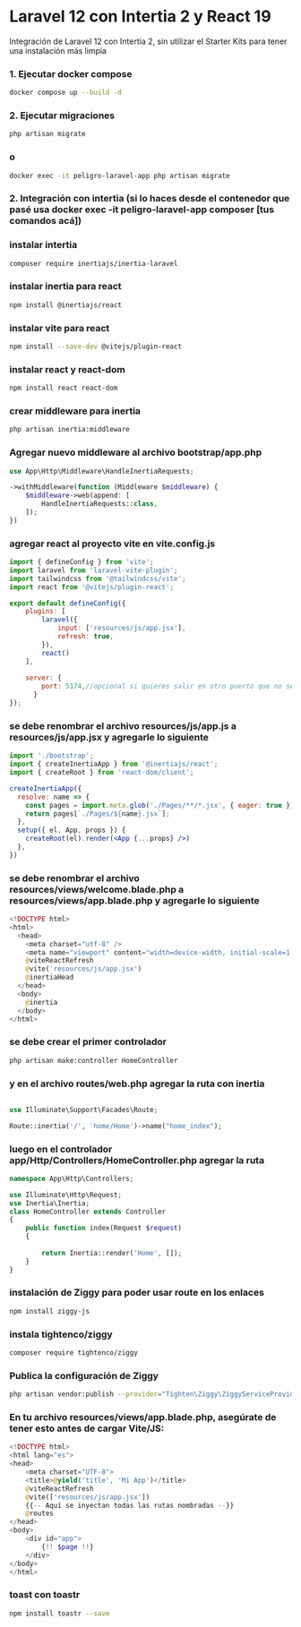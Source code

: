 # Laravel 12 con Intertia 2 y React 19

Integración de Laravel 12 con Intertia 2, sin utilizar el Starter Kits para tener una instalación más limpia

### 1. Ejecutar docker compose

```sh
docker compose up --build -d
```

### 2. Ejecutar migraciones

```sh
php artisan migrate
```

### o 

```bash
docker exec -it peligro-laravel-app php artisan migrate
```  


### 2. Integración con intertia (si lo haces desde el contenedor que pasé usa docker exec -it peligro-laravel-app composer [tus comandos acá])

 


### instalar intertia

```bash
composer require inertiajs/inertia-laravel
```   

### instalar inertia para react

```bash
npm install @inertiajs/react
```

### instalar vite para react

```bash
npm install --save-dev @vitejs/plugin-react
```

### instalar react y react-dom

```bash
npm install react react-dom
```

### crear middleware para inertia

```bash
php artisan inertia:middleware
```

### Agregar nuevo middleware al archivo bootstrap/app.php

```php
use App\Http\Middleware\HandleInertiaRequests;

->withMiddleware(function (Middleware $middleware) {
    $middleware->web(append: [
        HandleInertiaRequests::class,
    ]);
})
```

### agregar react al proyecto vite en vite.config.js

```js
import { defineConfig } from 'vite';
import laravel from 'laravel-vite-plugin';
import tailwindcss from '@tailwindcss/vite';
import react from '@vitejs/plugin-react';

export default defineConfig({
    plugins: [
        laravel({
            input: ['resources/js/app.jsx'],
            refresh: true,
        }),
        react()
    ],
    
    server: {
        port: 5174,//opcional si quieres salir en otro puerto que no sea el 5173
      }
});

```

### se debe renombrar el archivo resources/js/app.js a resources/js/app.jsx y agregarle lo siguiente

```jsx
import './bootstrap';
import { createInertiaApp } from '@inertiajs/react';
import { createRoot } from 'react-dom/client';

createInertiaApp({
  resolve: name => {
    const pages = import.meta.glob('./Pages/**/*.jsx', { eager: true });
    return pages[`./Pages/${name}.jsx`];
  },
  setup({ el, App, props }) {
    createRoot(el).render(<App {...props} />)
  },
})
```

### se debe renombrar el archivo resources/views/welcome.blade.php a resources/views/app.blade.php y agregarle lo siguiente

```php
<!DOCTYPE html>
<html>
  <head>
    <meta charset="utf-8" />
    <meta name="viewport" content="width=device-width, initial-scale=1.0, maximum-scale=1.0" />
    @viteReactRefresh
    @vite('resources/js/app.jsx')
    @inertiaHead
  </head>
  <body>
    @inertia
  </body>
</html>
```

### se debe crear el primer controlador

```bash
php artisan make:controller HomeController
```

### y en el archivo routes/web.php agregar la ruta con inertia

```php

use Illuminate\Support\Facades\Route;

Route::inertia('/', 'home/Home')->name("home_index");

```

### luego en el controlador app/Http/Controllers/HomeController.php agregar la ruta


```php
namespace App\Http\Controllers;

use Illuminate\Http\Request;
use Inertia\Inertia;
class HomeController extends Controller
{
    public function index(Request $request)
    {
         
        return Inertia::render('Home', []);
    }
}
```

### instalación de Ziggy para poder usar route en los enlaces

```bash
npm install ziggy-js
```

### instala tightenco/ziggy

```bash
composer require tightenco/ziggy
```


### Publica la configuración de Ziggy

```bash
php artisan vendor:publish --provider="Tighten\Ziggy\ZiggyServiceProvider"
```

### En tu archivo resources/views/app.blade.php, asegúrate de tener esto antes de cargar Vite/JS:

```php
<!DOCTYPE html>
<html lang="es">
<head>
    <meta charset="UTF-8">
    <title>@yield('title', 'Mi App')</title>
    @viteReactRefresh
    @vite(['resources/js/app.jsx'])
    {{-- Aquí se inyectan todas las rutas nombradas --}}
    @routes
</head>
<body>
    <div id="app">
        {!! $page !!}
    </div>
</body>
</html>
```

### toast con toastr


```bash
npm install toastr --save
```